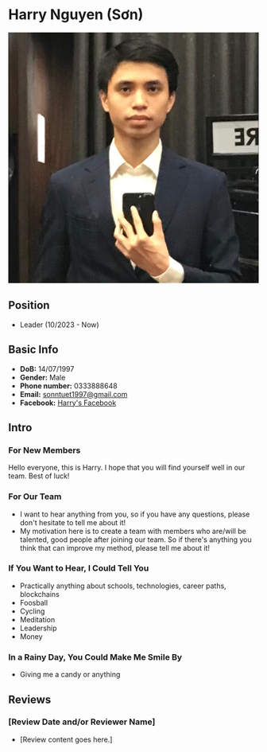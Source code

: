 # Harry Nguyen (Sơn)

![sonntuet1997.png](images/sonntuet1997.png)

## Position

- Leader (10/2023 - Now)

## Basic Info

- **DoB:** 14/07/1997
- **Gender:** Male
- **Phone number:** 0333888648
- **Email:** sonntuet1997@gmail.com
- **Facebook:** [Harry's Facebook](https://www.facebook.com/profile.php?id=100061975344119)

## Intro

### For New Members

Hello everyone, this is Harry. I hope that you will find yourself well in our team. Best of luck!

### For Our Team

- I want to hear anything from you, so if you have any questions, please don't hesitate to tell me about it!
- My motivation here is to create a team with members who are/will be talented, good people after joining our team. So
  if there's anything you think that can improve my method, please tell me about it!

### If You Want to Hear, I Could Tell You

- Practically anything about schools, technologies, career paths, blockchains
- Foosball
- Cycling
- Meditation
- Leadership
- Money

### In a Rainy Day, You Could Make Me Smile By

- Giving me a candy or anything

## Reviews

### [Review Date and/or Reviewer Name]

- [Review content goes here.]
